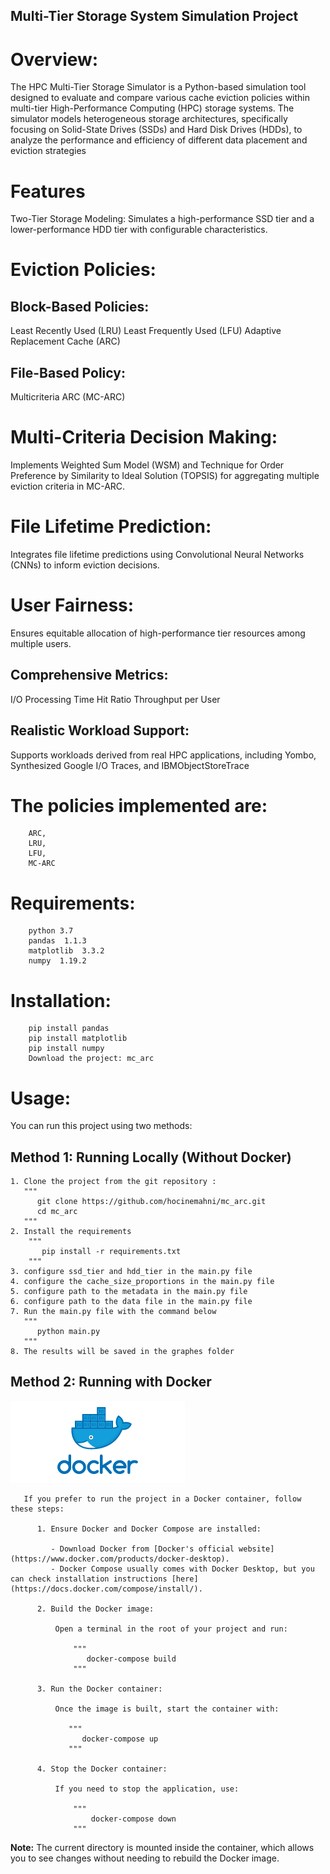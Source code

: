 
## Multi-Tier Storage System Simulation Project
# Overview: 
   The HPC Multi-Tier Storage Simulator is a Python-based simulation tool designed to evaluate and compare various cache eviction policies within multi-tier High-Performance Computing (HPC) storage systems. The simulator models heterogeneous storage architectures, specifically focusing on Solid-State Drives (SSDs) and Hard Disk Drives (HDDs), to analyze the performance and efficiency of different data placement and eviction strategies

# Features
Two-Tier Storage Modeling: Simulates a high-performance SSD tier and a lower-performance HDD tier with configurable characteristics.

# Eviction Policies:

## Block-Based Policies:
   Least Recently Used (LRU)
   Least Frequently Used (LFU)
   Adaptive Replacement Cache (ARC)
## File-Based Policy:
   Multicriteria ARC (MC-ARC)

# Multi-Criteria Decision Making:

   Implements Weighted Sum Model (WSM) and Technique for Order Preference by Similarity to Ideal Solution (TOPSIS) for aggregating multiple eviction criteria in MC-ARC.
# File Lifetime Prediction:

   Integrates file lifetime predictions using Convolutional Neural Networks (CNNs) to inform eviction decisions.
# User Fairness:

   Ensures equitable allocation of high-performance tier resources among multiple users.
## Comprehensive Metrics:

I/O Processing Time
Hit Ratio
Throughput per User
## Realistic Workload Support:

Supports workloads derived from real HPC applications, including Yombo, Synthesized Google I/O Traces, and IBMObjectStoreTrace

# The policies implemented are: 
        ARC, 
        LRU,
        LFU,
        MC-ARC
               
    
# Requirements:   
        python 3.7
        pandas  1.1.3
        matplotlib  3.3.2
        numpy  1.19.2
        
# Installation:
        pip install pandas
        pip install matplotlib
        pip install numpy
        Download the project: mc_arc
 
  # Usage:  
  You can run this project using two methods:

  ## Method 1: Running Locally (Without Docker)
    1. Clone the project from the git repository :
       """
          git clone https://github.com/hocinemahni/mc_arc.git
          cd mc_arc
       """
    2. Install the requirements
        """
           pip install -r requirements.txt
        """
    3. configure ssd_tier and hdd_tier in the main.py file
    4. configure the cache_size_proportions in the main.py file
    5. configure path to the metadata in the main.py file
    6. configure path to the data file in the main.py file 
    7. Run the main.py file with the command below
       """
          python main.py
       """
    8. The results will be saved in the graphes folder
            
  ## Method 2: Running with Docker
  ![Docker](utils/Docker.png)

       If you prefer to run the project in a Docker container, follow these steps:

          1. Ensure Docker and Docker Compose are installed:

             - Download Docker from [Docker's official website](https://www.docker.com/products/docker-desktop).
             - Docker Compose usually comes with Docker Desktop, but you can check installation instructions [here](https://docs.docker.com/compose/install/).

          2. Build the Docker image:

              Open a terminal in the root of your project and run:

                  """
                     docker-compose build
                  """

          3. Run the Docker container:

              Once the image is built, start the container with:

                 """
                    docker-compose up
                 """

          4. Stop the Docker container:

              If you need to stop the application, use:

                  """
                      docker-compose down
                  """

**Note:** The current directory is mounted inside the container, which allows you to see changes without needing to rebuild the Docker image.

